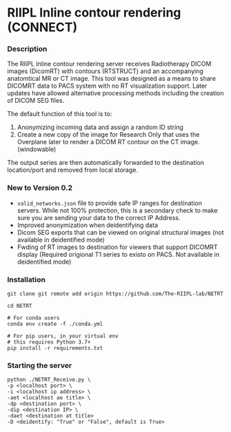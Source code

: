 # RIIPL Inline contour rendering (CONNECT)

### Description
The RIIPL Inline contour rendering server receives Radiotherapy DICOM images (DicomRT) with contours (RTSTRUCT) and an accompanying anatomtical MR or CT image. 
This tool was designed as a means to share DICOMRT data to PACS system with no RT visualization support. Later updates have allowed alternative processing methods including the creation of DICOM SEG files. 

The default function of this tool is to:

1. Anonymizing incoming data and assign a random ID string
2. Create a new copy of the image for Research Only that uses the Overplane later to render a DICOM RT contour on the CT image. (windowable)

The output series are then automatically forwarded to the destination location/port and removed from local storage.

### New to Version 0.2
- `valid_networks.json` file to provide safe IP ranges for destination servers. While not 100% protection, this is a secondary check to make sure you are sending your data to the correct IP Address. 
- Improved anonymization when deidentifying data
- Dicom SEG exports that can be viewed on original structural images (not available in deidentified mode)
- Fwding of RT images to destination for viewers that support DICOMRT display (Required origional T1 series to existo on PACS. Not available in deidentified mode)

### Installation 
```shell
git clone git remote add origin https://github.com/The-RIIPL-lab/NETRT

cd NETRT

# For conda users
conda env create -f ./conda.yml

# For pip users, in your virtual env
# this requires Python 3.7+
pip install -r requirements.txt
```

### Starting the server
```shell
python ./NETRT_Receive.py \
-p <localhost port> \
-i <localhost ip address> \
-aet <localhost ae title> \
-dp <destination port> \
-dip <destination IP> \
-daet <destination at title>
-D <deidentify: "True" or "False", default is True> 
```